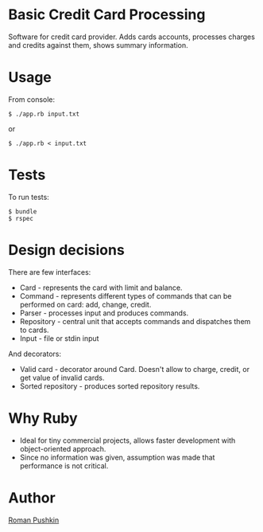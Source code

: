 # Basic Credit Card Processing

Software for credit card provider. Adds cards accounts, processes charges and credits against them, shows summary
information.

# Usage

From console:

```
$ ./app.rb input.txt
```

or

```
$ ./app.rb < input.txt
```

# Tests

To run tests:

```
$ bundle
$ rspec
```

# Design decisions

There are few interfaces:

* Card - represents the card with limit and balance.
* Command - represents different types of commands that can be performed on card: add, change, credit.
* Parser - processes input and produces commands.
* Repository - central unit that accepts commands and dispatches them to cards.
* Input - file or stdin input

And decorators:

* Valid card - decorator around Card. Doesn't allow to charge, credit, or get value of invalid cards.
* Sorted repository - produces sorted repository results.

# Why Ruby

* Ideal for tiny commercial projects, allows faster development with object-oriented approach.
* Since no information was given, assumption was made that performance is not critical. 

# Author

[Roman Pushkin](mailto:roman.pushkin@gmail.com)
